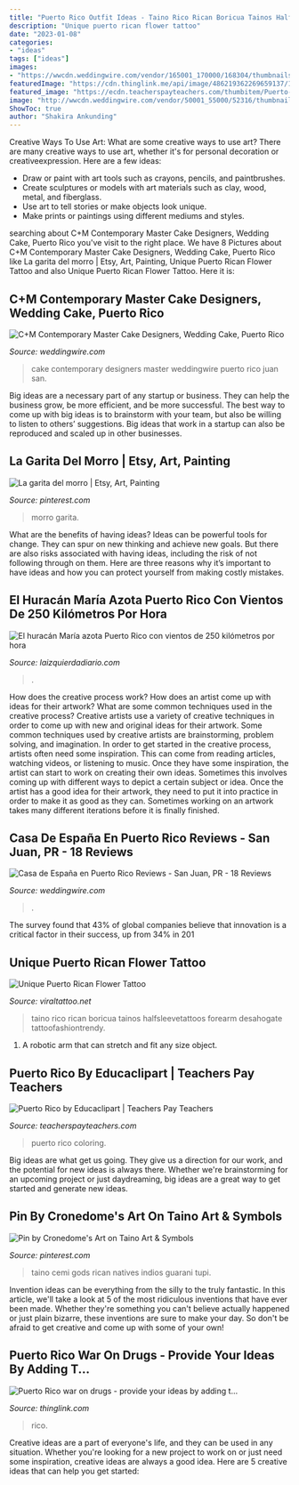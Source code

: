 ```yaml
---
title: "Puerto Rico Outfit Ideas - Taino Rico Rican Boricua Tainos Halfsleevetattoos Forearm Desahogate Tattoofashiontrendy"
description: "Unique puerto rican flower tattoo"
date: "2023-01-08"
categories:
- "ideas"
tags: ["ideas"]
images:
- "https://wwcdn.weddingwire.com/vendor/165001_170000/168304/thumbnails/1200x1200_1529685162-268c383a406a92c4-1340999287271-IMG9469.jpg"
featuredImage: "https://cdn.thinglink.me/api/image/486219362269659137/1024/10/scaletowidth/0/0/1/1/false/true?wait=true"
featured_image: "https://ecdn.teacherspayteachers.com/thumbitem/Puerto-Rico-coloring-pages-1532319-1530798833/original-1532319-2.jpg"
image: "http://wwcdn.weddingwire.com/vendor/50001_55000/52316/thumbnails/1200x1200_1485195621-6055e3436bc29695-jose2.jpg"
ShowToc: true
author: "Shakira Ankunding"
---
```



Creative Ways To Use Art: What are some creative ways to use art?
There are many creative ways to use art, whether it's for personal decoration or creativeexpression. Here are a few ideas: 
- Draw or paint with art tools such as crayons, pencils, and paintbrushes.
- Create sculptures or models with art materials such as clay, wood, metal, and fiberglass.
- Use art to tell stories or make objects look unique.
- Make prints or paintings using different mediums and styles.

	

		
searching about C+M Contemporary Master Cake Designers, Wedding Cake, Puerto Rico you've visit to the right place. We have 8 Pictures about C+M Contemporary Master Cake Designers, Wedding Cake, Puerto Rico like La garita del morro | Etsy, Art, Painting, Unique Puerto Rican Flower Tattoo and also Unique Puerto Rican Flower Tattoo. Here it is:
		
    
## C+M Contemporary Master Cake Designers, Wedding Cake, Puerto Rico

<img loading=lazy src="http://wwcdn.weddingwire.com/vendor/50001_55000/52316/thumbnails/1200x1200_1485195621-6055e3436bc29695-jose2.jpg" onerror="this.onerror=null;this.src='https://tse4.mm.bing.net/th?id=OIP.0x3ofCcNe5J43r2GP0ofKgHaLG&amp;pid=15.1';" alt="C+M Contemporary Master Cake Designers, Wedding Cake, Puerto Rico">

_Source: weddingwire.com_

>cake contemporary designers master weddingwire puerto rico juan san. 

	

Big ideas are a necessary part of any startup or business. They can help the business grow, be more efficient, and be more successful. The best way to come up with big ideas is to brainstorm with your team, but also be willing to listen to others’ suggestions. Big ideas that work in a startup can also be reproduced and scaled up in other businesses.

    
## La Garita Del Morro | Etsy, Art, Painting

<img loading=lazy src="https://i.pinimg.com/736x/97/38/f2/9738f2e3dfefb7166b492b776ba51542.jpg" onerror="this.onerror=null;this.src='https://tse1.mm.bing.net/th?id=OIP.lEntqi8G6BL1UrHZQvIq2AHaK3&amp;pid=15.1';" alt="La garita del morro | Etsy, Art, Painting">

_Source: pinterest.com_

>morro garita. 

	

What are the benefits of having ideas?
Ideas can be powerful tools for change. They can spur on new thinking and achieve new goals. But there are also risks associated with having ideas, including the risk of not following through on them. Here are three reasons why it’s important to have ideas and how you can protect yourself from making costly mistakes.

    
## El Huracán María Azota Puerto Rico Con Vientos De 250 Kilómetros Por Hora

<img loading=lazy src="https://www.laizquierdadiario.com/IMG/arton85544.jpg" onerror="this.onerror=null;this.src='https://tse2.mm.bing.net/th?id=OIP.IMY9ajJzMJdLjHKAoWqIwAHaEL&amp;pid=15.1';" alt="El huracán María azota Puerto Rico con vientos de 250 kilómetros por hora">

_Source: laizquierdadiario.com_

>. 

	

How does the creative process work? How does an artist come up with ideas for their artwork? What are some common techniques used in the creative process?
Creative artists use a variety of creative techniques in order to come up with new and original ideas for their artwork. Some common techniques used by creative artists are brainstorming, problem solving, and imagination. In order to get started in the creative process, artists often need some inspiration. This can come from reading articles, watching videos, or listening to music. Once they have some inspiration, the artist can start to work on creating their own ideas. Sometimes this involves coming up with different ways to depict a certain subject or idea. Once the artist has a good idea for their artwork, they need to put it into practice in order to make it as good as they can. Sometimes working on an artwork takes many different iterations before it is finally finished.

    
## Casa De España En Puerto Rico Reviews - San Juan, PR - 18 Reviews

<img loading=lazy src="https://wwcdn.weddingwire.com/vendor/165001_170000/168304/thumbnails/1200x1200_1529685162-268c383a406a92c4-1340999287271-IMG9469.jpg" onerror="this.onerror=null;this.src='https://tse4.mm.bing.net/th?id=OIP.l4UrXN8IAhBKqvOa83cl8AHaE8&amp;pid=15.1';" alt="Casa de España en Puerto Rico Reviews - San Juan, PR - 18 Reviews">

_Source: weddingwire.com_

>. 

	

The survey found that 43% of global companies believe that innovation is a critical factor in their success, up from 34% in 201
    
## Unique Puerto Rican Flower Tattoo

<img loading=lazy src="https://i.pinimg.com/originals/69/46/ff/6946ff0291f4959fc46e322d2782502b.jpg" onerror="this.onerror=null;this.src='https://tse2.mm.bing.net/th?id=OIP.-xA8DeOe6J6slucJQjUkHAHaJ4&amp;pid=15.1';" alt="Unique Puerto Rican Flower Tattoo">

_Source: viraltattoo.net_

>taino rico rican boricua tainos halfsleevetattoos forearm desahogate tattoofashiontrendy. 

	

1. A robotic arm that can stretch and fit any size object.

    
## Puerto Rico By Educaclipart | Teachers Pay Teachers

<img loading=lazy src="https://ecdn.teacherspayteachers.com/thumbitem/Puerto-Rico-coloring-pages-1532319-1530798833/original-1532319-2.jpg" onerror="this.onerror=null;this.src='https://tse4.mm.bing.net/th?id=OIP.jtZSduhrRHLVIQX9-lJJtQAAAA&amp;pid=15.1';" alt="Puerto Rico by Educaclipart | Teachers Pay Teachers">

_Source: teacherspayteachers.com_

>puerto rico coloring. 

	

Big ideas are what get us going. They give us a direction for our work, and the potential for new ideas is always there. Whether we're brainstorming for an upcoming project or just daydreaming, big ideas are a great way to get started and generate new ideas.

    
## Pin By Cronedome&#039;s Art On Taino Art &amp; Symbols

<img loading=lazy src="https://i.pinimg.com/736x/d4/9a/e4/d49ae434b4a74fe846aa2dc81379c9b8.jpg" onerror="this.onerror=null;this.src='https://tse2.mm.bing.net/th?id=OIP.0kXuzaC03E7Lq4mNpTCqEwAAAA&amp;pid=15.1';" alt="Pin by Cronedome&#039;s Art on Taino Art &amp; Symbols">

_Source: pinterest.com_

>taino cemi gods rican natives indios guarani tupi. 

	

Invention ideas can be everything from the silly to the truly fantastic. In this article, we'll take a look at 5 of the most ridiculous inventions that have ever been made. Whether they're something you can't believe actually happened or just plain bizarre, these inventions are sure to make your day. So don't be afraid to get creative and come up with some of your own!

    
## Puerto Rico War On Drugs - Provide Your Ideas By Adding T...

<img loading=lazy src="https://cdn.thinglink.me/api/image/486219362269659137/1024/10/scaletowidth/0/0/1/1/false/true?wait=true" onerror="this.onerror=null;this.src='https://tse1.mm.bing.net/th?id=OIP.1omfSr4L9W9ubvvZxKb7EQHaE7&amp;pid=15.1';" alt="Puerto Rico war on drugs - provide your ideas by adding t...">

_Source: thinglink.com_

>rico. 

	

Creative ideas are a part of everyone's life, and they can be used in any situation. Whether you're looking for a new project to work on or just need some inspiration, creative ideas are always a good idea. Here are 5 creative ideas that can help you get started: 

